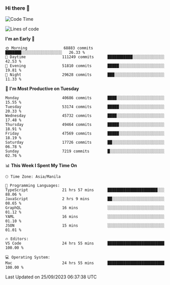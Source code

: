 ### Hi there 👋

<!--START_SECTION:waka-->
![Code Time](http://img.shields.io/badge/Code%20Time-4%2C366%20hrs%2028%20mins-blue)

![Lines of code](https://img.shields.io/badge/From%20Hello%20World%20I%27ve%20Written-104.1%20million%20lines%20of%20code-blue)

**I'm an Early 🐤** 

```text
🌞 Morning                68883 commits       ███████░░░░░░░░░░░░░░░░░░   26.33 % 
🌆 Daytime                111249 commits      ███████████░░░░░░░░░░░░░░   42.53 % 
🌃 Evening                51810 commits       █████░░░░░░░░░░░░░░░░░░░░   19.81 % 
🌙 Night                  29628 commits       ███░░░░░░░░░░░░░░░░░░░░░░   11.33 % 
```
📅 **I'm Most Productive on Tuesday** 

```text
Monday                   40686 commits       ████░░░░░░░░░░░░░░░░░░░░░   15.55 % 
Tuesday                  53174 commits       █████░░░░░░░░░░░░░░░░░░░░   20.33 % 
Wednesday                45732 commits       ████░░░░░░░░░░░░░░░░░░░░░   17.48 % 
Thursday                 49464 commits       █████░░░░░░░░░░░░░░░░░░░░   18.91 % 
Friday                   47569 commits       █████░░░░░░░░░░░░░░░░░░░░   18.19 % 
Saturday                 17726 commits       ██░░░░░░░░░░░░░░░░░░░░░░░   06.78 % 
Sunday                   7219 commits        █░░░░░░░░░░░░░░░░░░░░░░░░   02.76 % 
```


📊 **This Week I Spent My Time On** 

```text
🕑︎ Time Zone: Asia/Manila

💬 Programming Languages: 
TypeScript               21 hrs 57 mins      ██████████████████████░░░   88.06 % 
JavaScript               2 hrs 9 mins        ██░░░░░░░░░░░░░░░░░░░░░░░   08.65 % 
GraphQL                  16 mins             ░░░░░░░░░░░░░░░░░░░░░░░░░   01.12 % 
YAML                     16 mins             ░░░░░░░░░░░░░░░░░░░░░░░░░   01.10 % 
JSON                     15 mins             ░░░░░░░░░░░░░░░░░░░░░░░░░   01.01 % 

🔥 Editors: 
VS Code                  24 hrs 55 mins      █████████████████████████   100.00 % 

💻 Operating System: 
Mac                      24 hrs 55 mins      █████████████████████████   100.00 % 
```


 Last Updated on 25/09/2023 06:37:38 UTC
<!--END_SECTION:waka-->


<!--
**rad182/rad182** is a ✨ _special_ ✨ repository because its `README.md` (this file) appears on your GitHub profile.

Here are some ideas to get you started:

- 🔭 I’m currently working on ...
- 🌱 I’m currently learning ...
- 👯 I’m looking to collaborate on ...
- 🤔 I’m looking for help with ...
- 💬 Ask me about ...
- 📫 How to reach me: ...
- 😄 Pronouns: ...
- ⚡ Fun fact: ...
-->
